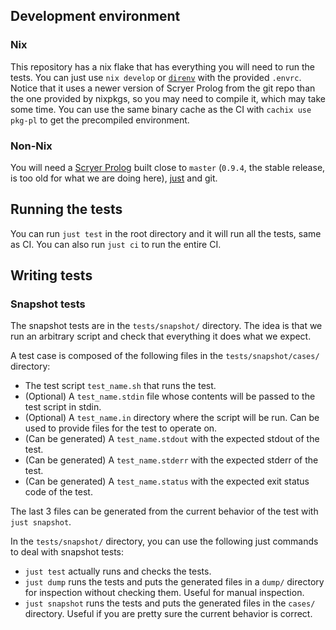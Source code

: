 ## Development environment

### Nix

This repository has a nix flake that has everything you will need to run the tests.
You can just use `nix develop` or [`direnv`](https://direnv.net/) with the provided `.envrc`.
Notice that it uses a newer version of Scryer Prolog from the git repo than the one provided by
nixpkgs, so you may need to compile it, which may take some time. You can use the same binary
cache as the CI with `cachix use pkg-pl` to get the precompiled environment.

### Non-Nix

You will need a [Scryer Prolog](https://github.com/mthom/scryer-prolog) built close to `master`
(`0.9.4`, the stable release, is too old for what we are doing here),
[just](https://github.com/casey/just) and git.

## Running the tests

You can run `just test` in the root directory and it will run all the tests, same as CI. You can
also run `just ci` to run the entire CI.

## Writing tests

### Snapshot tests

The snapshot tests are in the `tests/snapshot/` directory. The idea is that we run an arbitrary
script and check that everything it does what we expect.

A test case is composed of the following files in the `tests/snapshot/cases/` directory:

- The test script `test_name.sh` that runs the test.
- (Optional) A `test_name.stdin` file whose contents will be passed to the test script in stdin.
- (Optional) A `test_name.in` directory where the script will be run. Can be used to provide files
  for the test to operate on.
- (Can be generated) A `test_name.stdout` with the expected stdout of the test.
- (Can be generated) A `test_name.stderr` with the expected stderr of the test.
- (Can be generated) A `test_name.status` with the expected exit status code of the test.

The last 3 files can be generated from the current behavior of the test with `just snapshot`.

In the `tests/snapshot/` directory, you can use the following just commands to deal with snapshot
tests:

- `just test` actually runs and checks the tests.
- `just dump` runs the tests and puts the generated files in a `dump/` directory for inspection
  without checking them. Useful for manual inspection.
- `just snapshot` runs the tests and puts the generated files in the `cases/` directory.
  Useful if you are pretty sure the current behavior is correct.


